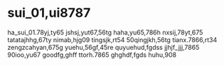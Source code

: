 # sui_01,ui8787
ha_sui_01.78yj,ty65
jshsj,yut67,56tg
haha,yu65,786h
nxsij,78yt,675
tatatajhhg,67ty
nimab,hjg09
tingsjk,rt54
50qingjkh,56tg
tianx.7866,rt34
zengzcahyan,675g
yuehu,56gf,45re
quyuehud,fgdss
jjhjf_jjj,7865
90ioo,yu67
goodfg,ghff
ttorh.7865
ghghdf,fgds
huhu,908
